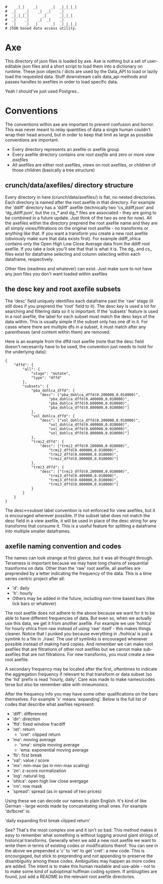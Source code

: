 ```
#    _|_|    _|      _|  _|_|_|_|
#  _|    _|    _|  _|    _|
#  _|_|_|_|      _|      _|_|_|
#  _|    _|    _|  _|    _|
#  _|    _|  _|      _|  _|_|_|_|
# JSON based data access utility.
```
# Axe
This directory of json files is loaded by axe.
Axe is nothing but a set of user-editable json files and a short script to load them into a dictionary on runtime.
These json objects / dicts are used by the Data_API to load or lazily load the requested data.
Stuff downstream calls data_api methods and passes handles to axefiles in order to load specific data.

Yeah I should've just used Postgres..

# Conventions
The conventions within axe are important to prevent confusion and horror. This was never meant to relay quantities of data a single human
couldn't wrap their head around, but in order to keep that limit as large as possible conventions are important.

* Every directory represents an axefile or axefile group
* Every axefile directory contains one _root axefile_ and zero or more _view axefiles_
* All axefiles are either root axefiles, views on root axefiles, or children of those children (basically a tree structure)

## crunch/data/axefiles/ directory structure
Every directory in here (crunch/data/axefiles/) is flat, no nested directories. Each directory is named after the root axefile in that
directory. For example the 'ddiff' directory has a 'ddiff' axefile (technically two 'cs_ddiff.json' and 'dg_ddiff.json', but the cs_* and dg_* files are associated - they are going to be combined in a future update. Just think of the two as one for now). All the axefiles within the directory preprend the root axefile name and they are all simply views/filtrations on the original root axefile - no transforms or anything like that. If you want a transform you create a new root axefile (obviously make sure that data exists first). For example ddiff_ohlca contains only the Open High Low Close Average data from the ddiff root axefile. If you take a look you'll see that that is what it is. The dg_ and cs_ files exist for dataframe selecting and column selecting within each dataframe, respectively.

Other files (readmes and whatever) can exist. Just make sure to not have any json files you don't want loaded within axefiles

## the desc key and root axefile subsets
The 'desc' field uniquely identifies each dataframe past the 'raw' stage (it still does if you preprend the 'root' field to it). The desc key is used a lot for searching and filtering data so it is important. If the 'subsets' feature is used in a root axefile, the label for each subset must match the desc keys of the data within. This is usually simple if the subset only has one df in it. For cases where there are multiple dfs in a subset, it must match after any parentheses (and content within them) are removed.

Here is an example from the dffd root axefile (note that the desc field doesn't necesarrily have to be used, the convention just needs to hold for the underlying data):

```
{
	"dffd": {
		"all": {
			"stage": "mutate",
			"type": "dffd"
		},
		"subsets": {
			"pba_dohlca_dffd": {
				"desc": ["pba_dohlca_dffd(0.200000,0.010000)",
					"pba_dohlca_dffd(0.400000,0.010000)",
					"pba_dohlca_dffd(0.600000,0.010000)",
					"pba_dohlca_dffd(0.800000,0.010000)"]
			},
			"vol_dohlca_dffd": {
				"desc": ["vol_dohlca_dffd(0.200000,0.010000)",
					"vol_dohlca_dffd(0.400000,0.010000)",
					"vol_dohlca_dffd(0.600000,0.010000)",
					"vol_dohlca_dffd(0.800000,0.010000)"]
			},
			"trmi2_dffd": {
				"desc": ["trmi2_dffd(0.200000,0.010000)",
					"trmi2_dffd(0.400000,0.010000)",
					"trmi2_dffd(0.600000,0.010000)",
					"trmi2_dffd(0.800000,0.010000)"]
			},
			"trmi3_dffd": {
				"desc": ["trmi3_dffd(0.200000,0.010000)",
					"trmi3_dffd(0.400000,0.010000)",
					"trmi3_dffd(0.600000,0.010000)",
					"trmi3_dffd(0.800000,0.010000)"]
			}
		}
	}
}
```

The desc<->subset label convention is not enforced for view axefiles, but it is encouraged wherever possible. If the subset label does not match the desc field in a view axefile, it will be used in place of the desc string for any transforms that consume it. This is a useful feature for splitting a dataframe into multiple smaller dataframes.

## axefile naming convention and codes
The names can look strange at first glance, but it was all thought through. Terseness is important because we may have long chains of sequential trasnforms on data. Other than the 'raw' root axefile, all axefiles are preprended by a letter indicating the frequency of the data. This is a time series centric project after all:

* 'd': daily
* 'h': hourly
* Others may be added in the future, including non-time based bars (like tick bars or whatever)

The root axefile does not adhere to the above because we want for it to be able to have different frequencies of data. But even so, when we actually use this data, we get it from another axefile. For example we use 'hohlca' for hourly ohlca from raw instead of using 'raw' itself - this makes things cleaner. Notice that I punked you because everything in ./hohlca/ is just a symlink to a file in ./raw/. The use of symlinks is encouraged whenever possible instead of making hard copies. And remember we can make root axefiles that are filtrations of other root axefiles but we cannot make sub-axefiles that are not filtrations. For new transforms, you must create a new root axefile.

A secondary frequency may be located after the first, oftentimes to indicate the aggregation frequency if relevant to that transform or data subset (so the 'hd' prefix is read 'hourly, daily'. Care was made to make names/codes terse but also be remember-able with mneumonics.

After the frequency info you may have some other qualifications on the bars themselves. For example 'x' means 'expanding'. Below is the full list of codes that describe what axefiles represent:

* 'diff': differenced
* 'dir': direction
* 'ffd': fixed window fracdiff
* 'ret': return
	- 'cret': clipped return
* 'ma': moving average
	- 'sma': simple moving average
	- 'ema: exponential moving average
* 'fb': first break
* 'val': value / score
* 'mx': min-max (as in min-max scaling)
* 'zn': z-score normalization
* 'log': natural log
* 'ohlca': open high low close avergage
* 'rm': row mask
* 'spread': spread (as in spread of two prices)

Using these we can decode our names to plain English. It's kind of like German - large words made by concanetating small ones.
For example 'dxfbcret' is:

'daily expanding first break clipped return'

See? That's the most complex one and it isn't so bad. This method makes it easy to remember what something is without lugging around giant strings of historical transforms. Generally when we add a new root axefile we want to write them in terms of existing codes or modifications therof. You can see in the above we prepended a 'c' to 'ret' to get 'cret': a new code. This is encourgaged, but stick to preprending and not appending to preserve the disambiguitiy among these codes. Ambiguities may happen as more codes are added. The intent is to make this human readable and use-able - not to to make some kind of suboptimal huffman coding system. If ambiugities are found, just add a README to the relevant root axefile directories.


